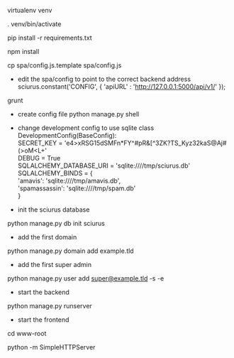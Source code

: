 virtualenv venv

. venv/bin/activate

pip install -r requirements.txt

npm install

cp spa/config.js.template spa/config.js

* edit the spa/config to point to the correct backend address
sciurus.constant('CONFIG', {
        'apiURL' : 'http://127.0.0.1:5000/api/v1/'
});


grunt

* create config file
python manage.py shell

* change development config to use sqlite
class DevelopmentConfig(BaseConfig):                                            
    SECRET_KEY = 'e4>xRSG15dSMFn*FY^#pR&[^3ZK?TS_Kyz32kaS@Aj#(>oM<L+'           
    DEBUG = True                                                                
    SQLALCHEMY_DATABASE_URI = 'sqlite:////tmp/sciurus.db'    
    SQLALCHEMY_BINDS = {                                                        
            'amavis': 'sqlite:////tmp/amavis.db',            
            'spamassassin': 'sqlite:////tmp/spam.db'         
    } 

* init the sciurus database

python manage.py db init sciurus

* add the first domain

python manage.py domain add example.tld

* add the first super admin

python manage.py user add super@example.tld -s -e

* start the backend 

python manage.py runserver

* start the frontend

cd www-root

python -m SimpleHTTPServer

